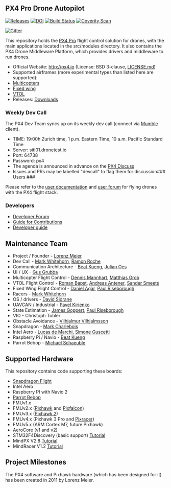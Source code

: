 ## PX4 Pro Drone Autopilot ##

[![Releases](https://img.shields.io/github/release/PX4/Firmware.svg)](https://github.com/PX4/Firmware/releases) [![DOI](https://zenodo.org/badge/22634/PX4/Firmware.svg)](https://zenodo.org/badge/latestdoi/22634/PX4/Firmware) [![Build Status](https://travis-ci.org/PX4/Firmware.svg?branch=master)](https://travis-ci.org/PX4/Firmware) [![Coverity Scan](https://scan.coverity.com/projects/3966/badge.svg?flat=1)](https://scan.coverity.com/projects/3966?tab=overview)

[![Gitter](https://badges.gitter.im/Join%20Chat.svg)](https://gitter.im/PX4/Firmware?utm_source=badge&utm_medium=badge&utm_campaign=pr-badge&utm_content=badge)

This repository holds the [PX4 Pro](http://px4.io) flight control solution for drones, with the main applications located in the src/modules directory. It also contains the PX4 Drone Middleware Platform, which provides drivers and middleware to run drones.

*   Official Website: http://px4.io (License: BSD 3-clause, [LICENSE.md](https://github.com/PX4/Firmware/blob/master/LICENSE.md))
*   Supported airframes (more experimental types than listed here are supported):
  * [Multicopters](http://px4.io/portfolio_category/multicopter/)
  * [Fixed wing](http://px4.io/portfolio_category/plane/)
  * [VTOL](http://px4.io/portfolio_category/vtol/)
*   Releases: [Downloads](https://github.com/PX4/Firmware/releases)

### Weekly Dev Call

The PX4 Dev Team syncs up on its weekly dev call (connect via [Mumble](http://mumble.info) client).

  * TIME: 19:00h Zurich time, 1 p.m. Eastern Time, 10 a.m. Pacific Standard Time
  * Server: sitl01.dronetest.io
  * Port: 64738
  * Password: px4
  * The agenda is announced in advance on the [PX4 Discuss](http://discuss.px4.io/c/weekly-dev-call)
  * Issues and PRs may be labelled "devcall" to flag them for discussion### Users ###

Please refer to the [user documentation](http://px4.io/user-guide/) and [user forum](http://discuss.px4.io) for flying drones with the PX4 flight stack.

### Developers ###

  * [Developer Forum](http://discuss.px4.io)
  * [Guide for Contributions](https://github.com/PX4/Firmware/blob/master/CONTRIBUTING.md)
  * [Developer guide](http://dev.px4.io)

## Maintenance Team

  * Project / Founder - [Lorenz Meier](http://github.com/LorenzMeier)
  * Dev Call - [Mark Whitehorn](http://github.com/kd0aij), [Ramon Roche](http://github.com/mrpollo)
  * Communication Architecture - [Beat Kueng](http://github.com/bkueng), [Julian Oes](http://github.com/JulianOes)
  * UI / UX - [Gus Grubba](http://github.com/dogmaphobic)
  * Multicopter Flight Control - [Dennis Mannhart](http://github.com/Stifael), [Matthias Grob](http://github.com/MaEtUgR)
  * VTOL Flight Control - [Roman Bapst](http://github.com/tumbili), [Andreas Antener](http://github.com/AndreasAntener), [Sander Smeets](http://github.com/sanderux)
  * Fixed Wing Flight Control - [Daniel Agar](http://github.com/dagar), [Paul Riseborough](http://github.com/priseborough)
  * Racers - [Mark Whitehorn](http://github.com/kd0aij)
  * OS / drivers - [David Sidrane](http://github.com/david_s5)
  * UAVCAN / Industrial - [Pavel Kirienko](http://github.com/pavel-kirienko)
  * State Estimation - [James Goppert](http://github.com/jgoppert), [Paul Riseborough](http://github.com/priseborough)
  * VIO - Christoph Tobler
  * Obstacle Avoidance - [Vilhjalmur Vilhjalmsson](http://github.com/vilhjalmur89)
  * Snapdragon - [Mark Charlebois](http://github.com/mcharleb)
  * Intel Aero - [Lucas de Marchi](http://github.com/lucasdemarchi), [Simone Guscetti](http://github.com/simonegu)
  * Raspberry Pi / Navio - [Beat Kueng](http://github.com/bkueng)
  * Parrot Bebop - [Michael Schaeuble](http://github.com/eyeam3)

## Supported Hardware

This repository contains code supporting these boards:
  * [Snapdragon Flight](http://dev.px4.io/hardware-snapdragon.html)
  * Intel Aero
  * Raspberry PI with Navio 2
  * [Parrot Bebop](http://dev.px4.io/starting-building.html#parrot-bebop)
  * FMUv1.x
  * FMUv2.x ([Pixhawk](http://dev.px4.io/hardware-pixhawk.html) and [Pixfalcon](http://dev.px4.io/hardware-pixfalcon.html))
  * FMUv3.x ([Pixhawk 2](http://dev.px4.io/hardware-pixhawk.html))
  * FMUv4.x (Pixhawk 3 Pro and [Pixracer](http://dev.px4.io/hardware-pixracer.html))
  * FMUv5.x (ARM Cortex M7, future Pixhawk)
  * AeroCore (v1 and v2)
  * STM32F4Discovery (basic support) [Tutorial](https://pixhawk.org/modules/stm32f4discovery)
  * MindPX V2.8 [Tutorial](http://www.mindpx.net/assets/accessories/UserGuide_MindPX.pdf)
  * MindRacer V1.2 [Tutorial](http://mindpx.net/assets/accessories/mindracer_user_guide_v1.2.pdf)

## Project Milestones

The PX4 software and Pixhawk hardware (which has been designed for it) has been created in 2011 by Lorenz Meier.
